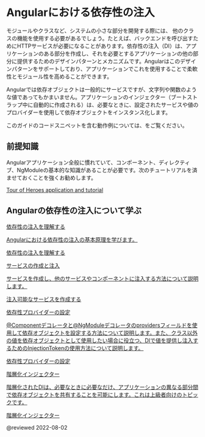 # Angularにおける依存性の注入

モジュールやクラスなど、システムの小さな部分を開発する際には、 他のクラスの機能を使用する必要があるでしょう。たとえば、バックエンドを呼び出すためにHTTPサービスが必要になることがあります。依存性の注入（DI）は、アプリケーションのある部分を作成し、それを必要とするアプリケーションの他の部分に提供するためのデザインパターンとメカニズムです。Angularはこのデザインパターンをサポートしており、アプリケーションでこれを使用することで柔軟性とモジュール性を高めることができます。

Angularでは依存オブジェクトは一般的にサービスですが、文字列や関数のような値であってもかまいません。アプリケーションのインジェクター（ブートストラップ中に自動的に作成される）は、必要なときに、設定されたサービスや値のプロバイダーを使用して依存オブジェクトをインスタンス化します。

<div class="alert is-helpful">

このガイドのコードスニペットを含む動作例については、<live-example></live-example>をご覧ください。

</div>

## 前提知識

Angularアプリケーション全般に慣れていて、コンポーネント、ディレクティブ、NgModuleの基本的な知識があることが必要です。次のチュートリアルを済ませておくことを強くお勧めします。

[Tour of Heroes application and tutorial](tutorial)

## Angularの依存性の注入について学ぶ

<div class="card-container">
  <a href="guide/dependency-injection" class="docs-card" title="依存性の注入を理解する">
    <section>依存性の注入を理解する</section>
    <p>Angularにおける依存性の注入の基本原理を学びます。</p>
    <p class="card-footer">依存性の注入を理解する</p>
  </a>
  <a href="guide/creating-injectable-service" class="docs-card" title="サービスの作成と注入">
    <section>サービスの作成と注入</section>
    <p>サービスを作成し、他のサービスやコンポーネントに注入する方法について説明します。</p>
    <p class="card-footer">注入可能なサービスを作成する</p>
  </a>
  <a href="guide/dependency-injection-providers" class="docs-card" title="依存性プロバイダーの設定">
    <section>依存性プロバイダーの設定</section>
    <p>@Componentデコレータと@NgModuleデコレータのprovidersフィールドを使用して依存オブジェクトを設定する方法について説明します。また、クラス以外の値を依存オブジェクトとして使用したい場合に役立つ、DIで値を提供し注入するためのInjectionTokenの使用方法について説明します。</p>
    <p class="card-footer">依存性プロバイダーの設定</p>
  </a>
  <a href="guide/hierarchical-dependency-injection" class="docs-card" title="階層化インジェクター">
    <section>階層化インジェクター</section>
    <p>階層化されたDIは、必要なときに必要なだけ、アプリケーションの異なる部分間で依存オブジェクトを共有することを可能にします。これは上級者向けのトピックです。</p>
    <p class="card-footer">階層化インジェクター</p>
  </a>
</div>

@reviewed 2022-08-02